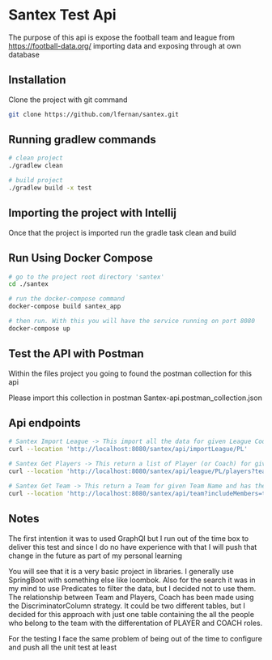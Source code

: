 # Santex Test Api

The purpose of this api is expose the football team and league from https://football-data.org/ importing data and exposing through at own database

## Installation

Clone the project with git command

```bash
git clone https://github.com/lfernan/santex.git
```
## Running gradlew commands

```bash
# clean project
./gradlew clean

# build project
./gradlew build -x test
```
## Importing the project with Intellij

Once that the project is imported run the gradle task clean and build

## Run Using Docker Compose

```bash
# go to the project root directory 'santex'
cd ./santex

# run the docker-compose command
docker-compose build santex_app

# then run. With this you will have the service running on port 8080
docker-compose up
```

## Test the API with Postman

Within the files project you going to found the postman collection for this api

Please import this collection in postman Santex-api.postman_collection.json

## Api endpoints
```bash
# Santex Import League -> This import all the data for given League Code
curl --location 'http://localhost:8080/santex/api/importLeague/PL'

# Santex Get Players -> This return a list of Player (or Coach) for given League Code and Team Name
curl --location 'http://localhost:8080/santex/api/league/PL/players?teamName=Everton%20FC'

# Santex Get Team -> This return a Team for given Team Name and has the option to include Players or Coach
curl --location 'http://localhost:8080/santex/api/team?includeMembers=true&teamName=Arsenal%20FC'
```
## Notes
The first intention it was to used GraphQl but I run out of the time box to deliver this test and since I do no have experience with that I will push that change in the future as part of my personal learning

You will see that it is a very basic project in libraries. I generally use SpringBoot with something else like loombok. Also for the search it was in my mind to use Predicates to filter the data, but I decided not to use them. The relationship between Team and Players, Coach has been made using the DiscriminatorColumn strategy. It could be two different tables, but I decided for this approach with just one table containing the all the people who belong to the team with the differentation of PLAYER and COACH roles.

For the testing I face the same problem of being out of the time to configure and push all the unit test at least

